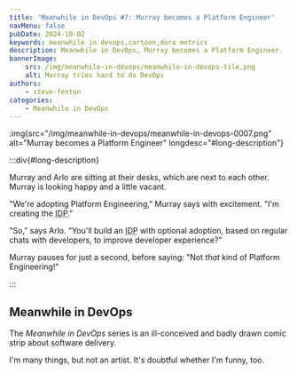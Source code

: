 ```yaml
---
title: 'Meanwhile in DevOps #7: Murray becomes a Platform Engineer'
navMenu: false
pubDate: 2024-10-02
keywords: meanwhile in devops,cartoon,dora metrics
description: Meanwhile in DevOps, Murray becomes a Platform Engineer.
bannerImage:
    src: /img/meanwhile-in-devops/meanwhile-in-devops-tile.png
    alt: Murray tries hard to do DevOps
authors:
    - steve-fenton
categories:
    - Meanwhile in DevOps
---
```


:img{src="/img/meanwhile-in-devops/meanwhile-in-devops-0007.png" alt="Murray becomes a Platform Engineer" longdesc="#long-description"}

:::div{#long-description}

Murray and Arlo are sitting at their desks, which are next to each other. Murray is looking happy and a little vacant.

"We're adopting Platform Engineering," Murray says with excitement. "I'm creating the <abbr title="internal developer platform">IDP</abbr>."

"So," says Arlo. "You'll build an <abbr title="internal developer platform">IDP</abbr> with optional adoption, based on regular chats with developers, to improve developer experience?"

Murray pauses for just a second, before saying: "Not <em>that</em> kind of Platform Engineering!"

:::

## Meanwhile in DevOps

The *Meanwhile in DevOps* series is an ill-conceived and badly drawn comic strip about software delivery.

I'm many things, but not an artist. It's doubtful whether I'm funny, too.